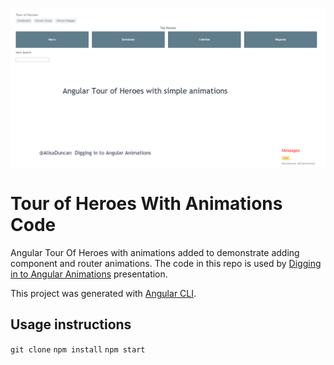 ![](img/cover.png)

# Tour of Heroes With Animations Code

Angular Tour Of Heroes with animations added to demonstrate adding component and router animations. The code in this repo is used by [Digging in to Angular Animations](alisa.duncan.github.io/animations-presentation) presentation.


This project was generated with [Angular CLI](https://github.com/angular/angular-cli).

## Usage instructions

`git clone`
`npm install`
`npm start`



